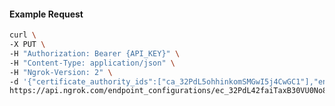 <!-- Code generated for API Clients. DO NOT EDIT. -->

#### Example Request

```bash
curl \
-X PUT \
-H "Authorization: Bearer {API_KEY}" \
-H "Content-Type: application/json" \
-H "Ngrok-Version: 2" \
-d '{"certificate_authority_ids":["ca_32PdL5ohhinkomSMGwI5j4CwGC1"],"enabled":true}' \
https://api.ngrok.com/endpoint_configurations/ec_32PdL42faiTaxB30VU0No828yz3/mutual_tls
```

